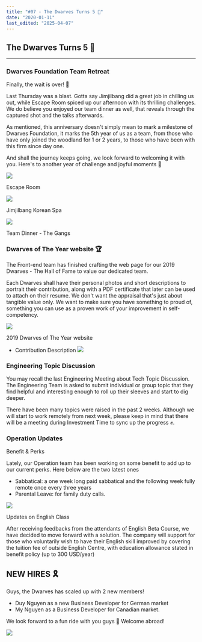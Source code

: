 ```yaml
---
title: "#07 - The Dwarves Turns 5 🎂"
date: "2020-01-11"
last_edited: "2025-04-07"
---
```

## The Dwarves Turns 5 🎂

---

### Dwarves Foundation Team Retreat

Finally, the wait is over! 🙌

Last Thursday was a blast. Gotta say Jimjilbang did a great job in chilling us out, while Escape Room spiced up our afternoon with its thrilling challenges. We do believe you enjoyed our team dinner as well, that reveals through the captured shot and the talks afterwards.

As mentioned, this anniversary doesn't simply mean to mark a milestone of Dwarves Foundation, it marks the 5th year of us as a team, from those who have only joined the woodland for 1 or 2 years, to those who have been with this firm since day one.

And shall the journey keeps going, we look forward to welcoming it with you. Here's to another year of challenge and joyful moments 🥂

![](assets/notion-image-1744007175002-w3xji.webp)

Escape Room

![](assets/notion-image-1744007175177-3p725.webp)

Jimjilbang Korean Spa

![](assets/notion-image-1744007176382-mi89e.webp)

Team Dinner - The Gangs

### Dwarves of The Year website 🏆

The Front-end team has finished crafting the web page for our 2019 Dwarves - The Hall of Fame to value our dedicated team.

Each Dwarves shall have their personal photos and short descriptions to portrait their contribution, along with a PDF certificate that later can be used to attach on their resume. We don't want the appraisal that's just about tangible value only. We want to make sure you have something to proud of, something you can use as a proven work of your improvement in self-competency.

![](assets/notion-image-1744007176958-u2wo0.webp)

2019 Dwarves of The Year website

- Contribution Description
![](assets/notion-image-1744007177099-b9z01.webp)

### Engineering Topic Discussion

You may recall the last Engineering Meeting about Tech Topic Discussion. The Engineering Team is asked to submit individual or group topic that they find helpful and interesting enough to roll up their sleeves and start to dig deeper.

There have been many topics were raised in the past 2 weeks. Although we will start to work remotely from next week, please keep in mind that there will be a meeting during Investment Time to sync up the progress ✊.

### Operation Updates

Benefit & Perks

Lately, our Operation team has been working on some benefit to add up to our current perks. Here below are the two latest ones

- Sabbatical: a one week long paid sabbatical and the following week fully remote once every three years
- Parental Leave: for family duty calls.

![](assets/notion-image-1744007177234-1zyma.webp)

Updates on English Class

After receiving feedbacks from the attendants of English Beta Course, we have decided to move forward with a solution. The company will support for those who voluntarily wish to have their English skill improved by covering the tuition fee of outside English Centre, with education allowance stated in benefit policy (up to 300 USD/year)

## NEW HIRES 🎗

Guys, the Dwarves has scaled up with 2 new members!

- Duy Nguyen as a new Business Developer for German market
- My Nguyen as a Business Developer for Canadian market.

We look forward to a fun ride with you guys 👏 Welcome abroad!

![](assets/notion-image-1744007177382-1k9iw.webp)
